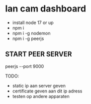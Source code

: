 # lan cam dashboard

- install node 17 or up
- npm i 
- npm i -g nodemon
- npm i -g peerjs

## START PEER SERVER
peerjs --port 9000

TODO:
- static ip aan server geven
- certificate geven aan dit ip adress
- testen op andere apparaten